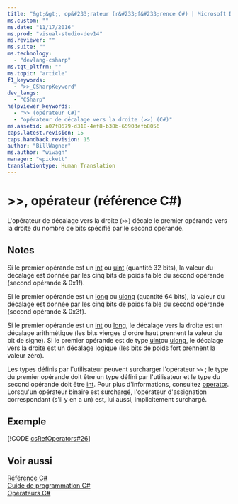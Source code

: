 ```yaml
---
title: "&gt;&gt;, op&#233;rateur (r&#233;f&#233;rence C#) | Microsoft Docs"
ms.custom: ""
ms.date: "11/17/2016"
ms.prod: "visual-studio-dev14"
ms.reviewer: ""
ms.suite: ""
ms.technology: 
  - "devlang-csharp"
ms.tgt_pltfrm: ""
ms.topic: "article"
f1_keywords: 
  - ">>_CSharpKeyword"
dev_langs: 
  - "CSharp"
helpviewer_keywords: 
  - ">> (opérateur C#)"
  - "opérateur de décalage vers la droite (>>) (C#)"
ms.assetid: a07f8679-d318-4ef8-b38b-65903efb8056
caps.latest.revision: 15
caps.handback.revision: 15
author: "BillWagner"
ms.author: "wiwagn"
manager: "wpickett"
translationtype: Human Translation
---
```

# &gt;&gt;, op&#233;rateur (r&#233;f&#233;rence C#)
L'opérateur de décalage vers la droite \(`>>`\) décale le premier opérande vers la droite du nombre de bits spécifié par le second opérande.  
  
## Notes  
 Si le premier opérande est un [int](../../../csharp/language-reference/keywords/int.md) ou [uint](../../../csharp/language-reference/keywords/uint.md) \(quantité 32 bits\), la valeur du décalage est donnée par les cinq bits de poids faible du second opérande \(second opérande & 0x1f\).  
  
 Si le premier opérande est un [long](../../../csharp/language-reference/keywords/long.md) ou [ulong](../../../csharp/language-reference/keywords/ulong.md) \(quantité 64 bits\), la valeur du décalage est donnée par les cinq bits de poids faible du second opérande \(second opérande & 0x3f\).  
  
 Si le premier opérande est un [int](../../../csharp/language-reference/keywords/int.md) ou [long](../../../csharp/language-reference/keywords/long.md), le décalage vers la droite est un décalage arithmétique \(les bits vierges d'ordre haut prennent la valeur du bit de signe\).  Si le premier opérande est de type [uint](../../../csharp/language-reference/keywords/uint.md)ou [ulong](../../../csharp/language-reference/keywords/ulong.md), le décalage vers la droite est un décalage logique \(les bits de poids fort prennent la valeur zéro\).  
  
 Les types définis par l'utilisateur peuvent surcharger l'opérateur `>>` ; le type du premier opérande doit être un type défini par l'utilisateur et le type du second opérande doit être [int](../../../csharp/language-reference/keywords/int.md).  Pour plus d'informations, consultez [operator](../../../csharp/language-reference/keywords/operator.md).  Lorsqu'un opérateur binaire est surchargé, l'opérateur d'assignation correspondant \(s'il y en a un\) est, lui aussi, implicitement surchargé.  
  
## Exemple  
 [!CODE [csRefOperators#26](../CodeSnippet/VS_Snippets_VBCSharp/csrefOperators#26)]  
  
## Voir aussi  
 [Référence C\#](../../../csharp/language-reference/index.md)   
 [Guide de programmation C\#](../../../csharp/programming-guide/index.md)   
 [Opérateurs C\#](../../../csharp/language-reference/operators/index.md)